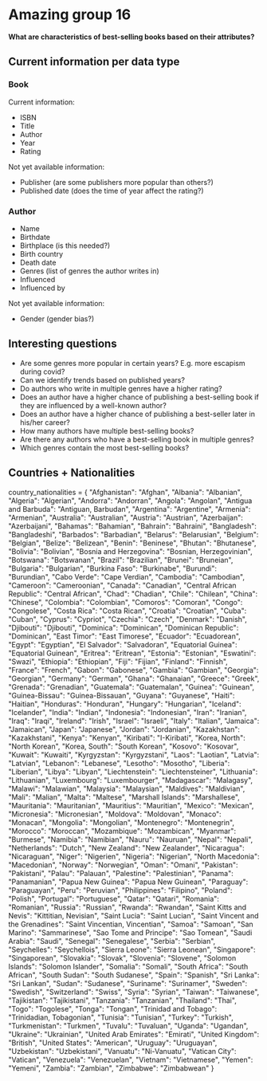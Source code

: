 # Amazing group 16
**What are characteristics of best-selling books based on their attributes?**

## Current information per data type
### Book
Current information:
- ISBN
- Title
- Author
- Year
- Rating

Not yet available information:
- Publisher (are some publishers more popular than others?)
- Published date (does the time of year affect the rating?)

### Author
- Name
- Birthdate
- Birthplace (is this needed?)
- Birth country
- Death date
- Genres (list of genres the author writes in)
- Influenced
- Influenced by

Not yet available information:
- Gender (gender bias?)

## Interesting questions
- Are some genres more popular in certain years? E.g. more escapism during covid?
- Can we identify trends based on published years?
- Do authors who write in multiple genres have a higher rating?
- Does an author have a higher chance of publishing a best-selling book if they are influenced by a well-known author?
- Does an author have a higher chance of publishing a best-seller later in his/her career?
- How many authors have multiple best-selling books?
- Are there any authors who have a best-selling book in multiple genres?
- Which genres contain the most best-selling books?

## Countries + Nationalities 
country_nationalities = {
    "Afghanistan": "Afghan",
    "Albania": "Albanian",
    "Algeria": "Algerian",
    "Andorra": "Andorran",
    "Angola": "Angolan",
    "Antigua and Barbuda": "Antiguan, Barbudan",
    "Argentina": "Argentine",
    "Armenia": "Armenian",
    "Australia": "Australian",
    "Austria": "Austrian",
    "Azerbaijan": "Azerbaijani",
    "Bahamas": "Bahamian",
    "Bahrain": "Bahraini",
    "Bangladesh": "Bangladeshi",
    "Barbados": "Barbadian",
    "Belarus": "Belarusian",
    "Belgium": "Belgian",
    "Belize": "Belizean",
    "Benin": "Beninese",
    "Bhutan": "Bhutanese",
    "Bolivia": "Bolivian",
    "Bosnia and Herzegovina": "Bosnian, Herzegovinian",
    "Botswana": "Botswanan",
    "Brazil": "Brazilian",
    "Brunei": "Bruneian",
    "Bulgaria": "Bulgarian",
    "Burkina Faso": "Burkinabe",
    "Burundi": "Burundian",
    "Cabo Verde": "Cape Verdian",
    "Cambodia": "Cambodian",
    "Cameroon": "Cameroonian",
    "Canada": "Canadian",
    "Central African Republic": "Central African",
    "Chad": "Chadian",
    "Chile": "Chilean",
    "China": "Chinese",
    "Colombia": "Colombian",
    "Comoros": "Comoran",
    "Congo": "Congolese",
    "Costa Rica": "Costa Rican",
    "Croatia": "Croatian",
    "Cuba": "Cuban",
    "Cyprus": "Cypriot",
    "Czechia": "Czech",
    "Denmark": "Danish",
    "Djibouti": "Djibouti",
    "Dominica": "Dominican",
    "Dominican Republic": "Dominican",
    "East Timor": "East Timorese",
    "Ecuador": "Ecuadorean",
    "Egypt": "Egyptian",
    "El Salvador": "Salvadoran",
    "Equatorial Guinea": "Equatorial Guinean",
    "Eritrea": "Eritrean",
    "Estonia": "Estonian",
    "Eswatini": "Swazi",
    "Ethiopia": "Ethiopian",
    "Fiji": "Fijian",
    "Finland": "Finnish",
    "France": "French",
    "Gabon": "Gabonese",
    "Gambia": "Gambian",
    "Georgia": "Georgian",
    "Germany": "German",
    "Ghana": "Ghanaian",
    "Greece": "Greek",
    "Grenada": "Grenadian",
    "Guatemala": "Guatemalan",
    "Guinea": "Guinean",
    "Guinea-Bissau": "Guinea-Bissauan",
    "Guyana": "Guyanese",
    "Haiti": "Haitian",
    "Honduras": "Honduran",
    "Hungary": "Hungarian",
    "Iceland": "Icelander",
    "India": "Indian",
    "Indonesia": "Indonesian",
    "Iran": "Iranian",
    "Iraq": "Iraqi",
    "Ireland": "Irish",
    "Israel": "Israeli",
    "Italy": "Italian",
    "Jamaica": "Jamaican",
    "Japan": "Japanese",
    "Jordan": "Jordanian",
    "Kazakhstan": "Kazakhstani",
    "Kenya": "Kenyan",
    "Kiribati": "I-Kiribati",
    "Korea, North": "North Korean",
    "Korea, South": "South Korean",
    "Kosovo": "Kosovar",
    "Kuwait": "Kuwaiti",
    "Kyrgyzstan": "Kyrgyzstani",
    "Laos": "Laotian",
    "Latvia": "Latvian",
    "Lebanon": "Lebanese",
    "Lesotho": "Mosotho",
    "Liberia": "Liberian",
    "Libya": "Libyan",
    "Liechtenstein": "Liechtensteiner",
    "Lithuania": "Lithuanian",
    "Luxembourg": "Luxembourger",
    "Madagascar": "Malagasy",
    "Malawi": "Malawian",
    "Malaysia": "Malaysian",
    "Maldives": "Maldivian",
    "Mali": "Malian",
    "Malta": "Maltese",
    "Marshall Islands": "Marshallese",
    "Mauritania": "Mauritanian",
    "Mauritius": "Mauritian",
    "Mexico": "Mexican",
    "Micronesia": "Micronesian",
    "Moldova": "Moldovan",
    "Monaco": "Monacan",
    "Mongolia": "Mongolian",
    "Montenegro": "Montenegrin",
    "Morocco": "Moroccan",
    "Mozambique": "Mozambican",
    "Myanmar": "Burmese",
    "Namibia": "Namibian",
    "Nauru": "Nauruan",
    "Nepal": "Nepali",
    "Netherlands": "Dutch",
    "New Zealand": "New Zealander",
    "Nicaragua": "Nicaraguan",
    "Niger": "Nigerien",
    "Nigeria": "Nigerian",
    "North Macedonia": "Macedonian",
    "Norway": "Norwegian",
    "Oman": "Omani",
    "Pakistan": "Pakistani",
    "Palau": "Palauan",
    "Palestine": "Palestinian",
    "Panama": "Panamanian",
    "Papua New Guinea": "Papua New Guinean",
    "Paraguay": "Paraguayan",
    "Peru": "Peruvian",
    "Philippines": "Filipino",
    "Poland": "Polish",
    "Portugal": "Portuguese",
    "Qatar": "Qatari",
    "Romania": "Romanian",
    "Russia": "Russian",
    "Rwanda": "Rwandan",
    "Saint Kitts and Nevis": "Kittitian, Nevisian",
    "Saint Lucia": "Saint Lucian",
    "Saint Vincent and the Grenadines": "Saint Vincentian, Vincentian",
    "Samoa": "Samoan",
    "San Marino": "Sammarinese",
    "Sao Tome and Principe": "Sao Tomean",
    "Saudi Arabia": "Saudi",
    "Senegal": "Senegalese",
    "Serbia": "Serbian",
    "Seychelles": "Seychellois",
    "Sierra Leone": "Sierra Leonean",
    "Singapore": "Singaporean",
    "Slovakia": "Slovak",
    "Slovenia": "Slovene",
    "Solomon Islands": "Solomon Islander",
    "Somalia": "Somali",
    "South Africa": "South African",
    "South Sudan": "South Sudanese",
    "Spain": "Spanish",
    "Sri Lanka": "Sri Lankan",
    "Sudan": "Sudanese",
    "Suriname": "Surinamer",
    "Sweden": "Swedish",
    "Switzerland": "Swiss",
    "Syria": "Syrian",
    "Taiwan": "Taiwanese",
    "Tajikistan": "Tajikistani",
    "Tanzania": "Tanzanian",
    "Thailand": "Thai",
    "Togo": "Togolese",
    "Tonga": "Tongan",
    "Trinidad and Tobago": "Trinidadian, Tobagonian",
    "Tunisia": "Tunisian",
    "Turkey": "Turkish",
    "Turkmenistan": "Turkmen",
    "Tuvalu": "Tuvaluan",
    "Uganda": "Ugandan",
    "Ukraine": "Ukrainian",
    "United Arab Emirates": "Emirati",
    "United Kingdom": "British",
    "United States": "American",
    "Uruguay": "Uruguayan",
    "Uzbekistan": "Uzbekistani",
    "Vanuatu": "Ni-Vanuatu",
    "Vatican City": "Vatican",
    "Venezuela": "Venezuelan",
    "Vietnam": "Vietnamese",
    "Yemen": "Yemeni",
    "Zambia": "Zambian",
    "Zimbabwe": "Zimbabwean"
}
